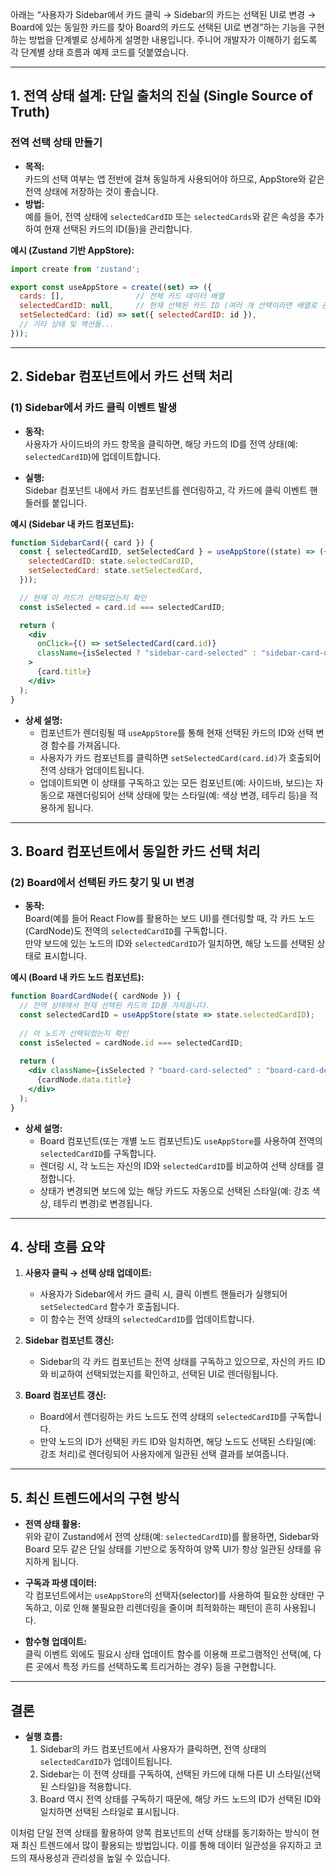 아래는 “사용자가 Sidebar에서 카드 클릭 → Sidebar의 카드는 선택된 UI로 변경 → Board에 있는 동일한 카드를 찾아 Board의 카드도 선택된 UI로 변경”하는 기능을 구현하는 방법을 단계별로 상세하게 설명한 내용입니다. 주니어 개발자가 이해하기 쉽도록 각 단계별 상태 흐름과 예제 코드를 덧붙였습니다.

---

## 1. 전역 상태 설계: 단일 출처의 진실 (Single Source of Truth)

### 전역 선택 상태 만들기

- **목적:**  
  카드의 선택 여부는 앱 전반에 걸쳐 동일하게 사용되어야 하므로, AppStore와 같은 전역 상태에 저장하는 것이 좋습니다.  
- **방법:**  
  예를 들어, 전역 상태에 `selectedCardID` 또는 `selectedCards`와 같은 속성을 추가하여 현재 선택된 카드의 ID(들)을 관리합니다.

**예시 (Zustand 기반 AppStore):**

```javascript
import create from 'zustand';

export const useAppStore = create((set) => ({
  cards: [],                // 전체 카드 데이터 배열
  selectedCardID: null,     // 현재 선택된 카드 ID (여러 개 선택이라면 배열로 관리)
  setSelectedCard: (id) => set({ selectedCardID: id }),
  // 기타 상태 및 액션들...
}));
```

---

## 2. Sidebar 컴포넌트에서 카드 선택 처리

### (1) Sidebar에서 카드 클릭 이벤트 발생

- **동작:**  
  사용자가 사이드바의 카드 항목을 클릭하면, 해당 카드의 ID를 전역 상태(예: `selectedCardID`)에 업데이트합니다.
  
- **실행:**  
  Sidebar 컴포넌트 내에서 카드 컴포넌트를 렌더링하고, 각 카드에 클릭 이벤트 핸들러를 붙입니다.

**예시 (Sidebar 내 카드 컴포넌트):**

```jsx
function SidebarCard({ card }) {
  const { selectedCardID, setSelectedCard } = useAppStore((state) => ({
    selectedCardID: state.selectedCardID,
    setSelectedCard: state.setSelectedCard,
  }));

  // 현재 이 카드가 선택되었는지 확인
  const isSelected = card.id === selectedCardID;

  return (
    <div
      onClick={() => setSelectedCard(card.id)}
      className={isSelected ? "sidebar-card-selected" : "sidebar-card-default"}
    >
      {card.title}
    </div>
  );
}
```

- **상세 설명:**  
  - 컴포넌트가 렌더링될 때 `useAppStore`를 통해 현재 선택된 카드의 ID와 선택 변경 함수를 가져옵니다.  
  - 사용자가 카드 컴포넌트를 클릭하면 `setSelectedCard(card.id)`가 호출되어 전역 상태가 업데이트됩니다.  
  - 업데이트되면 이 상태를 구독하고 있는 모든 컴포넌트(예: 사이드바, 보드)는 자동으로 재렌더링되어 선택 상태에 맞는 스타일(예: 색상 변경, 테두리 등)을 적용하게 됩니다.

---

## 3. Board 컴포넌트에서 동일한 카드 선택 처리

### (2) Board에서 선택된 카드 찾기 및 UI 변경

- **동작:**  
  Board(예를 들어 React Flow를 활용하는 보드 UI)를 렌더링할 때, 각 카드 노드(CardNode)도 전역의 `selectedCardID`를 구독합니다.  
  만약 보드에 있는 노드의 ID와 `selectedCardID`가 일치하면, 해당 노드를 선택된 상태로 표시합니다.

**예시 (Board 내 카드 노드 컴포넌트):**

```jsx
function BoardCardNode({ cardNode }) {
  // 전역 상태에서 현재 선택된 카드의 ID를 가져옵니다.
  const selectedCardID = useAppStore(state => state.selectedCardID);
  
  // 이 노드가 선택되었는지 확인
  const isSelected = cardNode.id === selectedCardID;
  
  return (
    <div className={isSelected ? "board-card-selected" : "board-card-default"}>
      {cardNode.data.title}
    </div>
  );
}
```

- **상세 설명:**  
  - Board 컴포넌트(또는 개별 노드 컴포넌트)도 `useAppStore`를 사용하여 전역의 `selectedCardID`를 구독합니다.  
  - 렌더링 시, 각 노드는 자신의 ID와 `selectedCardID`를 비교하여 선택 상태를 결정합니다.  
  - 상태가 변경되면 보드에 있는 해당 카드도 자동으로 선택된 스타일(예: 강조 색상, 테두리 변경)로 변경됩니다.

---

## 4. 상태 흐름 요약

1. **사용자 클릭 → 선택 상태 업데이트:**  
   - 사용자가 Sidebar에서 카드 클릭 시, 클릭 이벤트 핸들러가 실행되어 `setSelectedCard` 함수가 호출됩니다.
   - 이 함수는 전역 상태의 `selectedCardID`를 업데이트합니다.

2. **Sidebar 컴포넌트 갱신:**  
   - Sidebar의 각 카드 컴포넌트는 전역 상태를 구독하고 있으므로, 자신의 카드 ID와 비교하여 선택되었는지를 확인하고, 선택된 UI로 렌더링됩니다.

3. **Board 컴포넌트 갱신:**  
   - Board에서 렌더링하는 카드 노드도 전역 상태의 `selectedCardID`를 구독합니다.
   - 만약 노드의 ID가 선택된 카드 ID와 일치하면, 해당 노드도 선택된 스타일(예: 강조 처리)로 렌더링되어 사용자에게 일관된 선택 결과를 보여줍니다.

---

## 5. 최신 트렌드에서의 구현 방식

- **전역 상태 활용:**  
  위와 같이 Zustand에서 전역 상태(예: `selectedCardID`)를 활용하면, Sidebar와 Board 모두 같은 단일 상태를 기반으로 동작하여 양쪽 UI가 항상 일관된 상태를 유지하게 됩니다.
  
- **구독과 파생 데이터:**  
  각 컴포넌트에서는 `useAppStore`의 선택자(selector)를 사용하여 필요한 상태만 구독하고, 이로 인해 불필요한 리렌더링을 줄이며 최적화하는 패턴이 흔히 사용됩니다.
  
- **함수형 업데이트:**  
  클릭 이벤트 외에도 필요시 상태 업데이트 함수를 이용해 프로그램적인 선택(예, 다른 곳에서 특정 카드를 선택하도록 트리거하는 경우) 등을 구현합니다.

---

## 결론

- **실행 흐름:**  
  1. Sidebar의 카드 컴포넌트에서 사용자가 클릭하면, 전역 상태의 `selectedCardID`가 업데이트됩니다.  
  2. Sidebar는 이 전역 상태를 구독하여, 선택된 카드에 대해 다른 UI 스타일(선택된 스타일)을 적용합니다.  
  3. Board 역시 전역 상태를 구독하기 때문에, 해당 카드 노드의 ID가 선택된 ID와 일치하면 선택된 스타일로 표시됩니다.
  
이처럼 단일 전역 상태를 활용하여 양쪽 컴포넌트의 선택 상태를 동기화하는 방식이 현재 최신 트렌드에서 많이 활용되는 방법입니다. 이를 통해 데이터 일관성을 유지하고 코드의 재사용성과 관리성을 높일 수 있습니다.